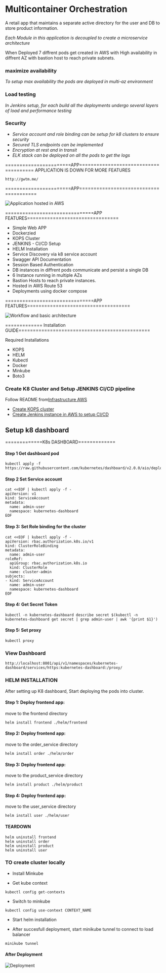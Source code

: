 # Multicontainer Orchestration

A retail app that maintains a separate active directory for the user and DB to store product information.

*Each Module in this application is decoupled to create a microservice architecture* 

When Deployed 7 diffrent pods get created in AWS with High availability in diffrent AZ with bastion host to reach private subnets. 

### maximize availability
*To setup max availability the pods are deployed in multi-az environment*

### Load testing
*In Jenkins setup, for each build all the deployments undergo several layers of load and performance testing*

### Security
* *Service account and role binding can be setup for k8 clusters to ensure security*
* *Secured TLS endpoints can be implemented*
* *Encryption at rest and in transit*
* *ELK stack can be deployed on all the pods to get the logs*


=======================APP======================================
APPLICATION IS DOWN FOR MORE FEATURES

```
http://gwtm.me/
```

=======================APP=======================================


![Application hosted in AWS](Images/Applicationhosted-AWS.png)

===============================APP FEATURES================================
* Simple Web APP
* Dockerzied
* KOPS Cluster 
* JENKINS - CI/CD Setup
* HELM Installation 
* Service Discovery via k8 service account
* Swagger API Documentation
* Session Based Authentication
* DB instances in diffrent pods communicate and persist a single DB
* 6 Instance running in multiple AZs
* Bastion Hosts to reach private instances.
* Hosted in AWS Route 53 
* Deployments using docker compose

===============================APP FEATURES====================================

![Workflow and basic architecture](Images/Architecture.png)


 ============= Installation GUIDE==============================================

Required Installations

* KOPS
* HELM
* Kubectl
* Docker 
* Minkube
* Boto3 

### Create K8 Cluster and Setup JENKINS CI/CD pipeline

 Follow README from[Infrastructure AWS](https://github.com/Gwtm11/Infrastructure-AWS)
 * [Create KOPS cluster](https://github.com/Gwtm11/Infrastructure-AWS/tree/main/Infrastructure-kubernetes)
 * [Create Jenkins instance in AWS to setup CI/CD ](https://github.com/Gwtm11/Infrastructure-AWS/tree/main/infrastructure-jenkins)




## Setup k8 dashboard

 =============K8s DASHBOARD=============
#### Step 1 Get dashboard pod
```
kubectl apply -f https://raw.githubusercontent.com/kubernetes/dashboard/v2.0.0/aio/deploy/recommended.yaml
```

#### Step 2 Set Service account

```
cat <<EOF | kubectl apply -f -
apiVersion: v1
kind: ServiceAccount
metadata:
  name: admin-user
  namespace: kubernetes-dashboard
EOF
```

#### Step 3: Set Role binding for the cluster
```
cat <<EOF | kubectl apply -f -
apiVersion: rbac.authorization.k8s.io/v1
kind: ClusterRoleBinding
metadata:
  name: admin-user
roleRef:
  apiGroup: rbac.authorization.k8s.io
  kind: ClusterRole
  name: cluster-admin
subjects:
- kind: ServiceAccount
  name: admin-user
  namespace: kubernetes-dashboard
EOF
```

#### Step 4: Get Secret Token

```
kubectl -n kubernetes-dashboard describe secret $(kubectl -n kubernetes-dashboard get secret | grep admin-user | awk '{print $1}')
```

#### Step 5: Set proxy
```
kubectl proxy
```
### View Dashboard

```
http://localhost:8001/api/v1/namespaces/kubernetes-dashboard/services/https:kubernetes-dashboard:/proxy/
```

### HELM INSTALLATION

After setting up K8 dashboard, Start deploying the pods into cluster.

#### Step 1: Deploy frontend app:
move to the frontend directory
```
helm install frontend ./helm/frontend
```

#### Step 2: Deploy frontend app:
move to the order_service directory
```
helm install order ./helm/order
```

#### Step 3: Deploy frontend app:
move to the product_service directory
```
helm install product ./helm/product
```

#### Step 4: Deploy frontend app:
move to the user_service directory
```
helm install user ./helm/user
```


#### TEARDOWN
```
helm uninstall frontend
helm uninstall order
helm uninstall product
helm uninstall user
```

### TO create cluster locally

* Install Minkube

* Get kube context
```
kubectl config get-contexts
```
* Switch to minkube
```
kubectl config use-context CONTEXT_NAME
```
* Start helm installation

* After succesfull deployment, start minikube tunnel to connect to load balancer

```
minikube tunnel
```



#### After Deployment

![Deployment](Images/Deployments.png)


